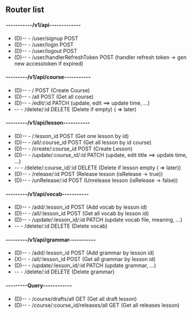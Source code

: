 ## Router list

#### -----------/v1/api-------------

-   (D)-- - /user/signup POST
-   (D)-- - /user/login POST
-   (D)-- - /user/logout POST
-   (D)-- - /user/handlerRefreshToken POST (handler refresh token -> gen new accesstoken if expired)

#### ---------/v1/api/course-----------

-   (D)-- - / POST (Create Course)
-   (D)-- - /all POST (Get all course)
-   (D)-- - /edit/:id PATCH (update, edit ==> update time, ...)
-   -- - /delete/:id DELETE (Delete if empty) ( => later)

#### ---------/v1/api/lesson-----------

-   (D)-- - /:lesson_id POST (Get one lesson by id)
-   (D)-- - /all/:course_id POST (Get all lesson by id course)
-   (D)-- - /create/:course_id POST (Create Lesson)
-   (D)-- - /update/:course_id/:id PATCH (update, edit title ==> update time, ...)
-   -- - /delete/:course_id/:id DELETE (Delete if lesson empty ( => later))
-   (D)-- - /release/:id POST (Release lesson (isRelease -> true))
-   (D)-- - /unRelease/:id POST (Unrelease lesson (isRelease -> false))

#### ---------/v1/api/vocab-----------

-   (D)-- - /add/:lesson_id POST (Add vocab by lesson id)
-   (D)-- - /all/:lesson_id POST (Get all vocab by lesson id)
-   (D)-- - /update/:lesson_id/:id PATCH (update vocab file, meaning, ...)
-   -- - /delete/:id DELETE (Delete vocab)

#### ---------/v1/api/grammar-----------

-   (D)-- - /add/:lesson_id POST (Add grammar by lesson id)
-   (X)-- - /all/:lesson_id POST (Get all grammar by lesson id)
-   (D)-- - /update/:lesson_id/:id PATCH (update grammar, ...)
-   -- - /delete/:id DELETE (Delete grammar)

#### ---------Query------------

-   (D)-- - /course/drafts/all GET (Get all draft lesson)
-   (D)-- - /course/:course_id/releases/all GET (Get all releases lesson)
